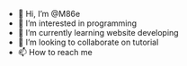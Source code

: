 - 👋 Hi, I’m @M86e
- 👀 I’m interested in programming
- 🌱 I’m currently learning website developing
- 💞️ I’m looking to collaborate on tutorial
- 📫 How to reach me 

<!---
M86e/M86e is a ✨ special ✨ repository because its `README.md` (this file) appears on your GitHub profile.
You can click the Preview link to take a look at your changes.
--->
